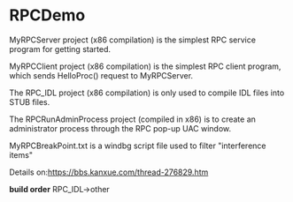 # RPCDemo
MyRPCServer project (x86 compilation) is the simplest RPC service program for getting started.

   MyRPCClient project (x86 compilation) is the simplest RPC client program, which sends HelloProc() request to MyRPCServer.
   
   The RPC_IDL project (x86 compilation) is only used to compile IDL files into STUB files.
   
   The RPCRunAdminProcess project (compiled in x86) is to create an administrator process through the RPC pop-up UAC window.
   
   MyRPCBreakPoint.txt is a windbg script file used to filter "interference items"
   
   Details on:https://bbs.kanxue.com/thread-276829.htm


**build order**
RPC_IDL->other
